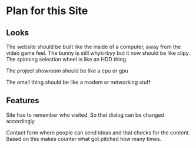 # Plan for this Site
## Looks
The website should be built like the inside of a computer, away from the video game feel. The bunny is still whykirbyy but it now should be like clipy. 
The spinning selection wheel is like an HDD thing.

The project showroom should be like a cpu or gpu

The email thing should be like a modem or networking stuff



## Features
Site has to remember who visited. So that dialog can be changed accordingly

Contact form where people can send ideas and that checks for the content.
Based on this makes counter what got pitched how many times.

